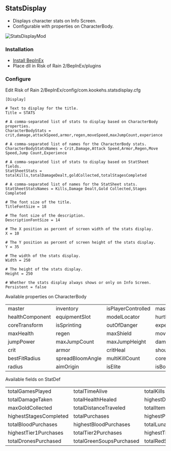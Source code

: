 ## StatsDisplay

  - Displays character stats on Info Screen.
  - Configurable with properties on CharacterBody.

![StatsDisplayMod](https://github.com/kookehs/risk-of-raindrops/blob/master/images/stats-display.png)

### Installation

  - [Install BepInEx](https://thunderstore.io/package/bbepis/BepInExPack/)
  - Place dll in Risk of Rain 2/BepInEx/plugins

### Configure

Edit Risk of Rain 2/BepInEx/config/com.kookehs.statsdisplay.cfg

```
[Display]

# Text to display for the title.
Title = STATS

# A comma-separated list of stats to display based on CharacterBody properties.
CharacterBodyStats = crit,damage,attackSpeed,armor,regen,moveSpeed,maxJumpCount,experience

# A comma-separated list of names for the CharacterBody stats.
CharacterBodyStatsNames = Crit,Damage,Attack Speed,Armor,Regen,Move Speed,Jump Count,Experience

# A comma-separated list of stats to display based on StatSheet fields.
StatSheetStats = totalKills,totalDamageDealt,goldCollected,totalStagesCompleted

# A comma-separated list of names for the StatSheet stats.
StatSheetStatsNames = Kills,Damage Dealt,Gold Collected,Stages Completed

# The font size of the title.
TitleFontSize = 18

# The font size of the description.
DescriptionFontSize = 14

# The X position as percent of screen width of the stats display.
X = 10

# The Y position as percent of screen height of the stats display.
Y = 35

# The width of the stats display.
Width = 250

# The height of the stats display.
Height = 250

# Whether the stats display always shows or only on Info Screen.
Persistent = false
```

Available properties on CharacterBody

||||||
| --- | --- | --- | --- | --- |
| master  | inventory  | isPlayerControlled | masterObject | teamComponent |
| healthComponent | equipmentSlot | modelLocator | hurtBoxGroup | mainHurtBox |
| coreTransform | isSprinting | outOfDanger | experience | level |
| maxHealth | regen | maxShield | moveSpeed | acceleration |
| jumpPower | maxJumpCount | maxJumpHeight | damage | attackSpeed |
| crit | armor | critHeal | shouldAim | warCryReady |
| bestFitRadius | spreadBloomAngle | multiKillCount | corePosition | footPosition |
| radius | aimOrigin | isElite | isBoss |  |

Available fields on StatDef

||||||
| --- | --- | --- | --- | --- |
| totalGamesPlayed | totalTimeAlive | totalKills | totalDeaths | totalDamageDealt |
| totalDamageTaken | totalHealthHealed | highestDamageDealt | highestLevel | goldCollected |
| maxGoldCollected | totalDistanceTraveled | totalItemsCollected | highestItemsCollected | totalStagesCompleted |
| highestStagesCompleted | totalPurchases | highestPurchases | totalGoldPurchases | highestGoldPurchases |
| totalBloodPurchases | highestBloodPurchases | totalLunarPurchases | highestLunarPurchases | totalTier1Purchases |
| highestTier1Purchases | totalTier2Purchases | highestTier2Purchases | totalTier3Purchases | highestTier3Purchases |
| totalDronesPurchased | totalGreenSoupsPurchased | totalRedSoupsPurchased | suicideHermitCrabsAchievementProgress | firstTeleporterCompleted |
